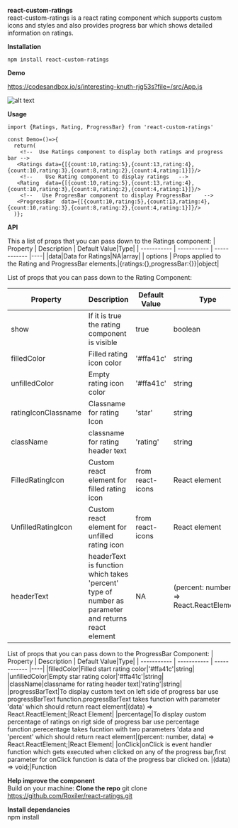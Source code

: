 **react-custom-ratings**  
react-custom-ratings is a react rating component which supports custom icons and styles and also provides progress bar which shows detailed information on ratings.

**Installation**

```
npm install react-custom-ratings
```

**Demo**

https://codesandbox.io/s/interesting-knuth-rjg53s?file=/src/App.js

![alt text](https://github.com/Roxiler/react-ratings/blob/main/assets/example.png)

**Usage**

```
import {Ratings, Rating, ProgressBar} from 'react-custom-ratings'

const Demo=()=>{
  return(
    <!--  Use Ratings component to display both ratings and progress bar -->
   <Ratings data={[{count:10,rating:5},{count:13,rating:4},{count:10,rating:3},{count:8,rating:2},{count:4,rating:1}]}/>
    <!--    Use Rating component to display ratings   -->
   <Rating  data={[{count:10,rating:5},{count:13,rating:4},{count:10,rating:3},{count:8,rating:2},{count:4,rating:1}]}/>
    <!--   Use ProgresBar component to display ProgressBar    -->
   <ProgressBar  data={[{count:10,rating:5},{count:13,rating:4},{count:10,rating:3},{count:8,rating:2},{count:4,rating:1}]}/>
  )};

```

**API**

This a list of props that you can pass down to the Ratings component:
| Property | Description | Default Value|Type|
| ----------- | ----------- | ------------ |----|
|data|Data for Ratings|NA|array|
| options | Props applied to the Rating and ProgressBar elements.|{ratings:{},progressBar:{}}|object|

List of props that you can pass down to the Rating Component:

| Property            | Description                                                                                        | Default Value                      | Type                                     |
| ------------------- | -------------------------------------------------------------------------------------------------- | ---------------------------------- | ---------------------------------------- |
| show                | If it is true the rating component is visible                                                      | true                               | boolean                                  |
| filledColor         | Filled rating icon color                                                                           | '#ffa41c'                          | string                                   |
| unfilledColor       | Empty rating icon color                                                                            | '#ffa41c'                          | string                                   |
| ratingIconClassname | Classname for rating Icon                                                                          | 'star'                             | string                                   |
| className           | classname for rating header text                                                                   | 'rating'                           | string                                   |
| FilledRatingIcon    | Custom react element for filled rating icon                                                        | <AiFillStar/> from react-icons     | React element                            |
| UnfilledRatingIcon  | Custom react element for unfilled rating icon                                                      | <AiOutlineStar /> from react-icons | React element                            |
| headerText          | headerText is function which takes 'percent' type of number as parameter and returns react element | NA                                 | (percent: number) => React.ReactElement; |

List of props that you can pass down to the ProgressBar Component:
| Property | Description | Default Value|Type|
| ----------- | ----------- | ------------ |----|
|filledColor|Filled start rating color|'#ffa41c'|string|
|unfilledColor|Empty star rating color|'#ffa41c'|string|
|className|classname for rating header text|'rating'|string|
|progressBarText|To display custom text on left side of progress bar use progressBarText function.progressBarText takes function with parameter 'data' which should return react element|(data) => React.ReactElement;|React Element|
|percentage|To display custom percentage of ratings on rigt side of progress bar use percentage function.perecentage takes fucntion with two parameters 'data and 'percent' which should return react element|(percent: number, data) => React.ReactElement;|React Element|
|onClick|onClick is event handler function which gets executed when clicked on any of the progress bar,first parameter for onClick function is data of the progress bar clicked on. |(data) => void;|Function

**Help improve the component**  
 Build on your machine:
**Clone the repo**
git clone https://github.com/Roxiler/react-ratings.git

**Install dependancies**  
 npm install
